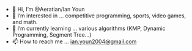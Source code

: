- 👋 Hi, I’m @Aeratian/Ian Youn
- 👀 I’m interested in ... competitive programming, sports, video games, and math.
- 🌱 I’m currently learning ... various algorithms (KMP, Dynamic Programming, Segment Tree...)
- 📫 How to reach me ... ian.youn2004@gmail.com

<!---
Aeratian/Aeratian is a ✨ special ✨ repository because its `README.md` (this file) appears on your GitHub profile.
You can click the Preview link to take a look at your changes.
--->
